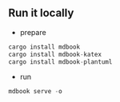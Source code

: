 
## Run it locally

* prepare
```rust
cargo install mdbook 
cargo install mdbook-katex 
cargo install mdbook-plantuml
```

* run
```rust
mdbook serve -o
```
